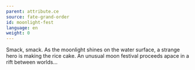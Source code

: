 ```yaml
---
parent: attribute.ce
source: fate-grand-order
id: moonlight-fest
language: en
weight: 0
---
```


Smack, smack.
As the moonlight shines on the water surface, a strange hero is making the rice cake.
An unusual moon festival proceeds apace in a rift between worlds…
